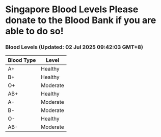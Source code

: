 Singapore Blood Levels
 Please donate to the Blood Bank if you are able to do so!
================================================================================================================================

### Blood Levels (Updated: 02 Jul 2025 09:42:03 GMT+8)
| Blood Type | Level     |
|------------|-----------|
| A+     | Healthy |
| B+     | Healthy |
| O+     | Moderate |
| AB+     | Healthy |
| A-     | Moderate |
| B-     | Moderate |
| O-     | Healthy |
| AB-     | Moderate |
